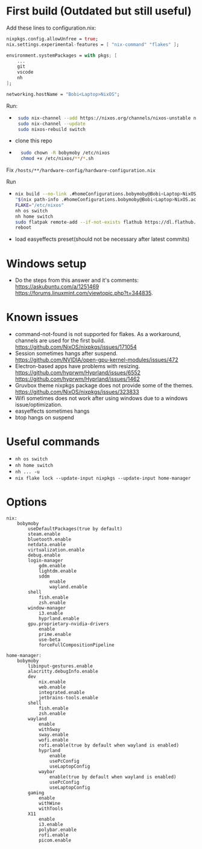 # First build (Outdated but still useful)

Add these lines to configuration.nix:

```nix
nixpkgs.config.allowUnfree = true;
nix.settings.experimental-features = [ "nix-command" "flakes" ];

environment.systemPackages = with pkgs; [
    ...
    git
    vscode
    nh
];

networking.hostName = "Bobi<Laptop>NixOS";
```

Run:

-   ```bash
     sudo nix-channel --add https://nixos.org/channels/nixos-unstable nixos
     sudo nix-channel --update
     sudo nixos-rebuild switch
    ```
-   clone this repo
-   ```bash
      sudo chown -R bobymoby /etc/nixos
      chmod +x /etc/nixos/**/*.sh
    ```

Fix `/hosts/**/hardware-config/hardware-configuration.nix`

Run

-   ```bash
    nix build --no-link .#homeConfigurations.bobymoby@Bobi<Laptop>NixOS.activationPackage
    "$(nix path-info .#homeConfigurations.bobymoby@Bobi<Laptop>NixOS.activationPackage)"/activate
    FLAKE="/etc/nixos"
    nh os switch
    nh home switch
    sudo flatpak remote-add --if-not-exists flathub https://dl.flathub.org/repo/flathub.flatpakrepo
    reboot
    ```
-   load easyeffects preset(should not be necessary after latest commits)

# Windows setup

-   Do the steps from this answer and it's comments: https://askubuntu.com/a/1251469 https://forums.linuxmint.com/viewtopic.php?t=344835.

# Known issues

-   command-not-found is not supported for flakes. As a workaround, channels are used for the first build. https://github.com/NixOS/nixpkgs/issues/171054
-   Session sometimes hangs after suspend. https://github.com/NVIDIA/open-gpu-kernel-modules/issues/472
-   Electron-based apps have problems with resizing. https://github.com/hyprwm/Hyprland/issues/6552 https://github.com/hyprwm/Hyprland/issues/1462
-   Gruvbox theme nixpkgs package does not provide some of the themes. https://github.com/NixOS/nixpkgs/issues/323833
-   Wifi sometimes does not work after using windows due to a windows issue/optimization.
-   easyeffects sometimes hangs
-   btop hangs on suspend

# Useful commands

-   `nh os switch`
-   `nh home switch`
-   `nh ... -u`
-   `nix flake lock --update-input nixpkgs --update-input home-manager`

# Options

```
nix:
    bobymoby
        useDefaultPackages(true by default)
        steam.enable
        bluetooth.enable
        netdata.enable
        virtualization.enable
        debug.enable
        login-manager
            gdm.enable
            lightdm.enable
            sddm
                enable
                wayland.enable
        shell
            fish.enable
            zsh.enable
        window-manager
            i3.enable
            hyprland.enable
        gpu.proprietary-nvidia-drivers
            enable
            prime.enable
            use-beta
            forceFullCompositionPipeline

home-manager:
    bobymoby
        libinput-gestures.enable
        alacritty.debugInfo.enable
        dev
            nix.enable
            web.enable
            integrated.enable
            jetbrains-tools.enable
        shell
            fish.enable
            zsh.enable
        wayland
            enable
            withSway
            sway.enable
            wofi.enable
            rofi.enable(true by default when wayland is enabled)
            hyprland
                enable
                usePcConfig
                useLaptopConfig
            waybar
                enable(true by default when wayland is enabled)
                usePcConfig
                useLaptopConfig
        gaming
            enable
            withWine
            withTools
        X11
            enable
            i3.enable
            polybar.enable
            rofi.enable
            picom.enable
```

